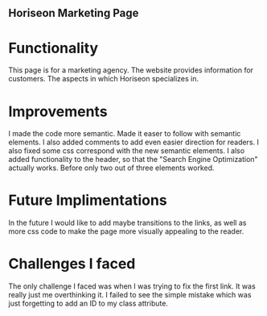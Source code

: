## Horiseon Marketing Page 
 
 # Functionality 
 This page is for a marketing agency. The website provides information for customers.
 The aspects in which Horiseon specializes in. 

 # Improvements 
 I made the code more semantic. Made it easer to follow with semantic elements. I also 
 added comments to add even easier direction for readers. I also fixed some css correspond
 with the new semantic elements. I also added functionality to the header, so that the "Search Engine Optimization" 
 actually works. Before only two out of three elements worked. 

 # Future Implimentations
 In the future I would like to add maybe transitions to the links, as well as more css code to 
 make the page more visually appealing to the reader. 

 # Challenges I faced
 The only challenge I faced was when I was trying to fix the first link. It was really just me 
 overthinking it. I failed to see the simple mistake which was just forgetting to add an ID to my class attribute. 

